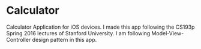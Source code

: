 # Calculator
Calculator Application for iOS devices. I made this app following the CS193p Spring 2016 lectures of Stanford University.
I am following Model-View-Controller design pattern in this app.
